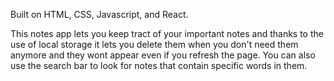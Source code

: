 Built on HTML, CSS, Javascript, and React.

This notes app lets you keep tract of your important notes and thanks to the use of local storage it lets you delete them when you don't need them anymore and they wont appear even if you refresh the page. You can also use the search bar to look for notes that contain specific words in them.
